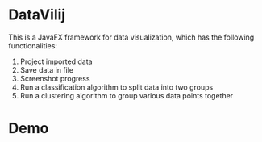 # DataVilij
This is a JavaFX framework for data visualization, which has the following functionalities: 
1) Project imported data
2) Save data in file
3) Screenshot progress
4) Run a classification algorithm to split data into two groups 
5) Run a clustering algorithm to group various data points together

# Demo


